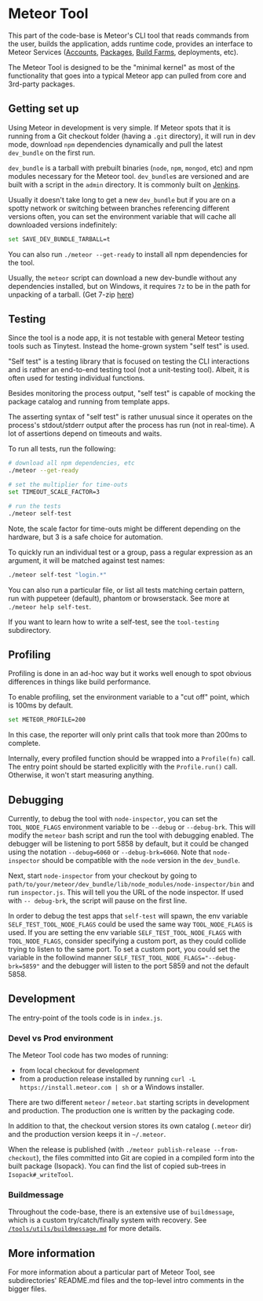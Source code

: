 # Meteor Tool

This part of the code-base is Meteor's CLI tool that reads commands from the
user, builds the application, adds runtime code, provides an interface to Meteor
Services ([Accounts](https://www.meteor.com/services/developer-accounts),
[Packages](https://www.meteor.com/services/package-server),
[Build Farms](https://www.meteor.com/services/build), deployments, etc).

The Meteor Tool is designed to be the "minimal kernel" as most of the
functionality that goes into a typical Meteor app can pulled from core and
3rd-party packages.

## Getting set up

Using Meteor in development is very simple. If Meteor spots that it is running
from a Git checkout folder (having a `.git` directory), it will run in dev mode,
download `npm` dependencies dynamically and pull the latest `dev_bundle` on the
first run.

`dev_bundle` is a tarball with prebuilt binaries (`node`, `npm`, `mongod`, etc)
and npm modules necessary for the Meteor tool. `dev_bundle`s are versioned and
are built with a script in the `admin` directory. It is commonly built on
[Jenkins](http://jenkins.meteor.io/).

Usually it doesn't take long to get a new `dev_bundle` but if you are on a
spotty network or switching between branches referencing different versions
often, you can set the environment variable that will cache all downloaded
versions indefinitely:

```bash
set SAVE_DEV_BUNDLE_TARBALL=t
```

You can also run `./meteor --get-ready` to install all npm dependencies for the
tool.

Usually, the `meteor` script can download a new dev-bundle without any
dependencies installed, but on Windows, it requires `7z` to be in the path for
unpacking of a tarball. (Get 7-zip [here](http://www.7-zip.org/))

## Testing

Since the tool is a node app, it is not testable with general Meteor testing
tools such as Tinytest. Instead the home-grown system "self test" is
used.

"Self test" is a testing library that is focused on testing the CLI interactions
and is rather an end-to-end testing tool (not a unit-testing tool). Albeit, it
is often used for testing individual functions.

Besides monitoring the process output, "self test" is capable of mocking the
package catalog and running from template apps.

The asserting syntax of "self test" is rather unusual since it operates on the
process's stdout/stderr output after the process has run (not in real-time).
A lot of assertions depend on timeouts and waits.

To run all tests, run the following:

```bash
# download all npm dependencies, etc
./meteor --get-ready

# set the multiplier for time-outs
set TIMEOUT_SCALE_FACTOR=3

# run the tests
./meteor self-test
```

Note, the scale factor for time-outs might be different depending on the
hardware, but 3 is a safe choice for automation.

To quickly run an individual test or a group, pass a regular expression as an
argument, it will be matched against test names:

```bash
./meteor self-test "login.*"
```

You can also run a particular file, or list all tests matching certain
pattern, run with puppeteer (default), phantom or browserstack.
See more at `./meteor help self-test`.

If you want to learn how to write a self-test, see the `tool-testing`
subdirectory.


## Profiling

Profiling is done in an ad-hoc way but it works well enough to spot obvious
differences in things like build performance.

To enable profiling, set the environment variable to a "cut off" point, which is
100ms by default.

```bash
set METEOR_PROFILE=200
```

In this case, the reporter will only print calls that took more than 200ms to
complete.

Internally, every profiled function should be wrapped into a `Profile(fn)` call.
The entry point should be started explicitly with the `Profile.run()`
call. Otherwise, it won't start measuring anything.

## Debugging

Currently, to debug the tool with `node-inspector`, you can set the `
TOOL_NODE_FLAGS` environment variable to be `--debug` or `--debug-brk`. This
will modify the `meteor` bash script and run the tool with debugging enabled.
The debugger will be listening to port 5858 by default, but it could be
changed using the notation `--debug=6060` or `--debug-brk=6060`. Note that
`node-inspector` should be compatible with the `node` version in the
`dev_bundle`.

Next, start `node-inspector` from your checkout by going to
`path/to/your/meteor/dev_bundle/lib/node_modules/node-inspector/bin` and
run `inspector.js`.
This will tell you the URL of the node inspector. If used with `--
debug-brk`, the script will pause on the first line.

In order to debug the test apps that `self-test` will spawn, the env
variable `SELF_TEST_TOOL_NODE_FLAGS` could be used the same way
`TOOL_NODE_FLAGS` is used. If you are setting the env variable
`SELF_TEST_TOOL_NODE_FLAGS` with `TOOL_NODE_FLAGS`, consider specifying a
custom port, as they could collide trying to listen to the same port.
To set a custom port, you could set the variable in the followind manner
`SELF_TEST_TOOL_NODE_FLAGS="--debug-brk=5859"` and the debugger will
listen to the port 5859 and not the default 5858.


## Development

The entry-point of the tools code is in `index.js`.

### Devel vs Prod environment

The Meteor Tool code has two modes of running:

- from local checkout for development
- from a production release installed by running
`curl -L https://install.meteor.com | sh` or a Windows installer.

There are two different `meteor` / `meteor.bat` starting scripts in development
and production. The production one is written by the packaging code.

In addition to that, the checkout version stores its own catalog (`.meteor` dir)
and the production version keeps it in `~/.meteor`.

When the release is published (with `./meteor publish-release --from-checkout`),
the files committed into Git are copied in a compiled form into the built
package (Isopack). You can find the list of copied sub-trees in
`Isopack#_writeTool`.


### Buildmessage

Throughout the code-base, there is an extensive use of `buildmessage`, which is
a custom try/catch/finally system with recovery. See
[`/tools/utils/buildmessage.md`](utils/buildmessage.md) for more details.


## More information

For more information about a particular part of Meteor Tool, see subdirectories'
README.md files and the top-level intro comments in the bigger files.
